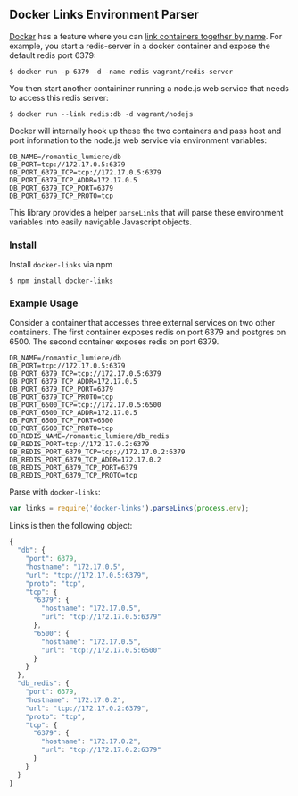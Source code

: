 ## Docker Links Environment Parser
[Docker](http://www.docker.io/) has a feature where you can [link containers together by name](http://docs.docker.io/en/latest/use/working_with_links_names/). For example, you start a redis-server in a docker container and expose the default redis port 6379:

    $ docker run -p 6379 -d -name redis vagrant/redis-server

You then start another containiner running a node.js web service that needs to access this redis server:

    $ docker run --link redis:db -d vagrant/nodejs
  
Docker will internally hook up these the two containers and pass host and port information to the node.js web service via environment variables:

    DB_NAME=/romantic_lumiere/db
    DB_PORT=tcp://172.17.0.5:6379
    DB_PORT_6379_TCP=tcp://172.17.0.5:6379
    DB_PORT_6379_TCP_ADDR=172.17.0.5
    DB_PORT_6379_TCP_PORT=6379
    DB_PORT_6379_TCP_PROTO=tcp
    
This library provides a helper `parseLinks` that will parse these environment variables into easily navigable Javascript objects.

### Install

Install `docker-links` via npm

    $ npm install docker-links

### Example Usage

Consider a container that accesses three external services on two other containers. The first container exposes redis on port 6379 and postgres on 6500. The second container exposes redis on port 6379.

    DB_NAME=/romantic_lumiere/db
    DB_PORT=tcp://172.17.0.5:6379
    DB_PORT_6379_TCP=tcp://172.17.0.5:6379
    DB_PORT_6379_TCP_ADDR=172.17.0.5
    DB_PORT_6379_TCP_PORT=6379
    DB_PORT_6379_TCP_PROTO=tcp
    DB_PORT_6500_TCP=tcp://172.17.0.5:6500
    DB_PORT_6500_TCP_ADDR=172.17.0.5
    DB_PORT_6500_TCP_PORT=6500
    DB_PORT_6500_TCP_PROTO=tcp
    DB_REDIS_NAME=/romantic_lumiere/db_redis
    DB_REDIS_PORT=tcp://172.17.0.2:6379
    DB_REDIS_PORT_6379_TCP=tcp://172.17.0.2:6379
    DB_REDIS_PORT_6379_TCP_ADDR=172.17.0.2
    DB_REDIS_PORT_6379_TCP_PORT=6379
    DB_REDIS_PORT_6379_TCP_PROTO=tcp
    
Parse with `docker-links`:

```js
var links = require('docker-links').parseLinks(process.env);
```
    
Links is then the following object:

```js
{
  "db": {
    "port": 6379,
    "hostname": "172.17.0.5",
    "url": "tcp://172.17.0.5:6379",
    "proto": "tcp",
    "tcp": {
      "6379": {
        "hostname": "172.17.0.5",
        "url": "tcp://172.17.0.5:6379"
      },
      "6500": {
        "hostname": "172.17.0.5",
        "url": "tcp://172.17.0.5:6500"
      }
    }
  },
  "db_redis": {
    "port": 6379,
    "hostname": "172.17.0.2",
    "url": "tcp://172.17.0.2:6379",
    "proto": "tcp",
    "tcp": {
      "6379": {
        "hostname": "172.17.0.2",
        "url": "tcp://172.17.0.2:6379"
      }
    }
  }
}
```


